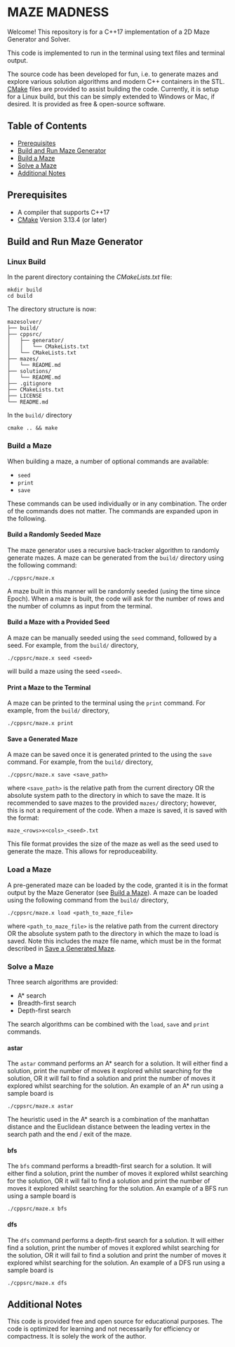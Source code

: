 # MAZE MADNESS

Welcome! This repository is for a C++17 implementation of a 2D Maze Generator and Solver.

This code is implemented to run in the terminal using text files and terminal output.

The source code has been developed for fun, i.e. to generate mazes and explore various solution algorithms and modern C++ containers in the STL. [CMake](https://cmake.org/) files are provided to assist building the code. Currently, it is setup for a Linux build, but this can be simply extended to Windows or Mac, if desired. It is provided as free & open-source software.

## Table of Contents

* [Prerequisites](#prerequisites)
* [Build and Run Maze Generator](#build-and-run-maze-generator)
* [Build a Maze](#build-a-maze)
* [Solve a Maze](#solve-a-maze)
* [Additional Notes](#additional-notes)

## Prerequisites

* A compiler that supports C++17
* [CMake](https://cmake.org/) Version 3.13.4 (or later)

## Build and Run Maze Generator

### Linux Build

In the parent directory containing the *CMakeLists.txt* file:
```console
mkdir build
cd build
```

The directory structure is now:
```console
mazesolver/
├── build/
├── cppsrc/
│   ├── generator/
│   │   └── CMakeLists.txt
│   └── CMakeLists.txt
├── mazes/
│   └── README.md
├── solutions/
│   └── README.md
├── .gitignore
├── CMakeLists.txt
├── LICENSE
└── README.md
```

In the ```build/``` directory
```console
cmake .. && make
```

### Build a Maze

When building a maze, a number of optional commands are available:
* ```seed```
* ```print```
* ```save```

These commands can be used individually or in any combination. The order of the commands does not matter. The commands are expanded upon in the following.

#### Build a Randomly Seeded Maze
The maze generator uses a recursive back-tracker algorithm to randomly generate mazes. A maze can be generated from the ```build/``` directory using the following command:

```console
./cppsrc/maze.x
```
A maze built in this manner will be randomly seeded (using the time since Epoch). When a maze is built, the code will ask for the number of rows and the number of columns as input from the terminal.

#### Build a Maze with a Provided Seed
A maze can be manually seeded using the ```seed``` command, followed by a seed. For example, from the ```build/``` directory,
```console
./cppsrc/maze.x seed <seed>
```
will build a maze using the seed ```<seed>```.

#### Print a Maze to the Terminal
A maze can be printed to the  terminal using the ```print``` command. For example, from the ```build/``` directory,
```console
./cppsrc/maze.x print
```

#### Save a Generated Maze
A maze can be saved once it is generated printed to the using the ```save``` command. For example, from the ```build/``` directory,
```console
./cppsrc/maze.x save <save_path>
```
where ```<save_path>``` is the relative path from the current directory OR the absolute system path to the directory in which to save the maze. It is recommended to save mazes to the provided ```mazes/``` directory; however, this is not a requirement of the code. When a maze is saved, it is saved with the format:
```console
maze_<rows>x<cols>_<seed>.txt
```
This file format provides the size of the maze as well as the seed used to generate the maze. This allows for reproduceability.

### Load a Maze

A pre-generated maze can be loaded by the code, granted it is in the format output by the Maze Generator (see [Build a Maze](#build-a-maze)). A maze can be loaded using the following command from the ```build/``` directory,
```console
./cppsrc/maze.x load <path_to_maze_file>
```
where ```<path_to_maze_file>``` is the relative path from the current directory OR the absolute system path to the directory in which the maze to load is saved. Note this includes the maze file name, which must be in the format described in [Save a Generated Maze](#save-a-generated-maze). 

### Solve a Maze

Three search algorithms are provided:
* A* search
* Breadth-first search
* Depth-first search

The search algorithms can be combined with the ```load```, ```save``` and ```print``` commands.

#### astar

The ```astar``` command performs an A* search for a solution. It will either find a solution, print the number of moves it explored whilst searching for the solution, OR it will fail to find a solution and print the number of moves it explored whilst searching for the solution. An example of an A* run using a sample board is
```console
./cppsrc/maze.x astar
```
The heuristic used in the A* search is a combination of the manhattan distance and the Euclidean distance between the leading vertex in the search path and the end / exit of the maze.

#### bfs

The ```bfs``` command performs a breadth-first search for a solution. It will either find a solution, print the number of moves it explored whilst searching for the solution, OR it will fail to find a solution and print the number of moves it explored whilst searching for the solution. An example of a BFS run using a sample board is
```console
./cppsrc/maze.x bfs
```

#### dfs

The ```dfs``` command performs a depth-first search for a solution. It will either find a solution, print the number of moves it explored whilst searching for the solution, OR it will fail to find a solution and print the number of moves it explored whilst searching for the solution. An example of a DFS run using a sample board is
```console
./cppsrc/maze.x dfs
```

## Additional Notes

This code is provided free and open source for educational purposes. The code is optimized for learning and not necessarily for efficiency or compactness. It is solely the work of the author.
